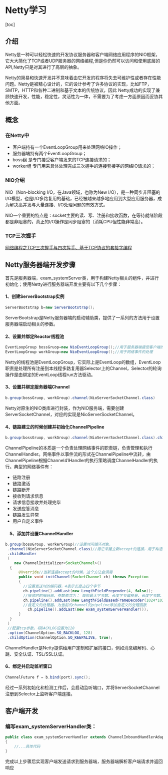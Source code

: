 # Netty学习

[toc]

## 介绍

Netty是一种可以轻松快速的开发协议服务器和客户端网络应用程序的NIO框架，它大大简化了TCP或者UDP服务器的网络编程,但是你仍然可以访问和使用底层的API,Netty只是对其进行了高层的抽象。

Netty的简易和快速开发并不意味着由它开发的程序将失去可维护性或者存在性能问题。Netty是被精心设计的，它的设计参考了许多协议的实现，比如FTP，SMTP，HTTP和各种二进制和基于文本的传统协议，因此 Netty成功的实现了兼顾快速开发，性能，稳定性，灵活性为一体，不需要为了考虑一方面原因而妥协其他方面。

## 概念

### 在Netty中

* 客户端持有一个EventLoopGroup用来处理网络IO操作；
* 服务器端持有两个EventLoopGroup；
* boss组 是专门接受客户端发来的TCP连接请求的；
* worker组 专门用来具体处理完成三次握手的连接套接字的网络IO请求的；

### NIO介绍

NIO（Non-blocking I/O，在Java领域，也称为New I/O），是一种同步非阻塞的I/O模型，也是I/O多路复用的基础，已经被越来越多地应用到大型应用服务器，成为解决高并发与大量连接、I/O处理问题的有效方式。

NIO一个重要的特点是：socket主要的读、写、注册和接收函数，在等待就绪阶段都是非阻塞的，真正的I/O操作是同步阻塞的（消耗CPU但性能非常高）。

### TCP三次握手

[网络编程之TCP三次握手与四次挥手、基于TCP协议的套接字编程](https://www.cnblogs.com/Hades123/p/11099346.html#tcp三次握手和四次挥手)



## Netty服务器端开发步骤

​	首先是服务器端，exam_systemServer类，用于构建Netty相关的组件，并进行初始化；使用Netty进行服务器端开发主要有以下几个步骤：

#### 1、创建ServerBootstrap实例

```java
ServerBootstrap b=new ServerBootstrap();
```

​	ServerBootstrap是Netty服务器端的启动辅助类，提供了一系列的方法用于设置服务器端启动相关的参数。

#### 2、设置并绑定Reactor线程池

```java
EventLoopGroup bossGruop=new NioEventLoopGroup();//用于服务器端接受客户端的连接
EventLoopGroup workGroup=new NioEventLoopGroup();//用于网络事件的处理
```

​	Netty的线程池是EventLoopGroup，它实际上是EventLoop的数组，EventLoop职责是处理所有注册到本线程多路复用器Selector上的Channel，Selector的轮询操作是由绑定的EventLoop线程run方法驱动。

#### 3、设置并绑定服务器端Channel

```java
b.group(bossGruop, workGroup).channel(NioServerSocketChannel.class)
```

​	Netty对原生的NIO类库进行封装，作为NIO服务端，需要创建ServerSocketChannel，对应的实现是NioServerSocketChannel。

#### 4、链路建立的时候创建并初始化ChannelPipeline

```java
b.group(bossGruop, workGroup).channel(NioServerSocketChannel.class).childHandler(new ChannelInitializer<SocketChannel>()
```

​	ChannelPipeline的本质是一个负责处理网络事件的职责链，负责管理和执行ChannelHandler。网络事件以事件流的形式在ChannelPipeline中流转，由ChannelPipeline根据Channel41Handler的执行策略调度ChannelHandler的执行。典型的网络事件有：

- 链路注册
- 链路激活
- 链路断开
- 接收到请求信息
- 请求信息接收并处理完毕
- 发送应答消息
- 链路发生异常
- 用户自定义事件

#### 　5、添加并设置ChannelHandler

```java
b.group(bossGroup, workerGroup)//设置时间循环对象，
 .channel(NioServerSocketChannel.class)//用它来建立新accept的连接，用于构造serversocketchannel的工厂类 
 .childHandler
 (
    new ChannelInitializer<SocketChannel>() 
  { 
      @Override//当新连接accept的时候，这个方法会调用
      public void initChannel(SocketChannel ch) throws Exception 
      {
        //设置发送时的编码器，4表示长度占四个字节
        ch.pipeline().addLast(new LengthFieldPrepender(4, false));
        //接收时的解码器，参数依次为： 每帧最大字节数、长度字节偏移量、长度字节数、长度调整值、返回数据字节偏移量
        ch.pipeline().addLast(new LengthFieldBasedFrameDecoder(1024*1024,0,4,0,4));
        //自定义的处理器，为当前的channel的pipeline添加自定义的处理函数 
          ch.pipeline().addLast(new exam_systemServerHandler());
      }
  }
 )
 //配置tcp参数，将BACKLOG设置为128
 .option(ChannelOption.SO_BACKLOG, 128)          
 .childOption(ChannelOption.SO_KEEPALIVE, true);
```

ChannelHandler是Netty提供给用户定制和扩展的接口，例如消息编解码、心跳、安全认证、TSL/SSL认证。

#### 6、绑定并启动监听窗口	

```java
ChannelFuture f = b.bind(port).sync(); 
```

经过一系列初始化和检测工作后，会启动监听端口，并将ServerSocketChannel注册到Selector上监听客户端连接。



## 客户端开发

### 编写exam_systemServerHandler类：

```java
public class exam_systemServerHandler extends ChannelInboundHandlerAdapter
{
    //...具体代码
}
```

完成以上步骤后实现客户端发送请求到服务器端，服务器端解析客户端请求并返回响应